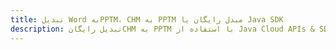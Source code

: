 ---title: تبدیل Word بهPPTM، CHM به PPTM مبدل رایگان یا Java SDKdescription: تبدیل رایگانCHM به PPTM با استفاده از Java Cloud APIs & SDK. همچنین اسناد Microsoft Word و OpenOffice را در Cloud ایجاد، ویرایش و رندر کنید.---